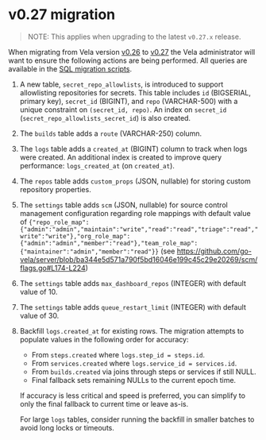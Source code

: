 # v0.27 migration

> NOTE: This applies when upgrading to the latest `v0.27.x` release.

When migrating from Vela version [v0.26](../../releases/v0.26.md) to [v0.27](../../releases/v0.27.md) the Vela
administrator will want to ensure the following actions are being performed. All queries are available in the [SQL migration scripts](./scripts/).

1. A new table, `secret_repo_allowlists`, is introduced to support allowlisting repositories for secrets. This table includes `id` (BIGSERIAL, primary key), `secret_id` (BIGINT), and `repo` (VARCHAR-500) with a unique constraint on `(secret_id, repo)`. An index on `secret_id` (`secret_repo_allowlists_secret_id`) is also created.

2. The `builds` table adds a `route` (VARCHAR-250) column.

3. The `logs` table adds a `created_at` (BIGINT) column to track when logs were created. An additional index is created to improve query performance: `logs_created_at` (on `created_at`).

4. The `repos` table adds `custom_props` (JSON, nullable) for storing custom repository properties.

5. The `settings` table adds `scm` (JSON, nullable) for source control management configuration regarding role mappings with default value of `{"repo_role_map":{"admin":"admin","maintain":"write","read":"read","triage":"read","write":"write"},"org_role_map":{"admin":"admin","member":"read"},"team_role_map":{"maintainer":"admin","member":"read"}}` (see https://github.com/go-vela/server/blob/ba344e5d571a790f5bd16046e199c45c29e20269/scm/flags.go#L174-L224)

6. The `settings` table adds `max_dashboard_repos` (INTEGER) with default value of 10.

7. The `settings` table adds `queue_restart_limit` (INTEGER) with default value of 30.

8. Backfill `logs.created_at` for existing rows. The migration attempts to populate values in the following order for accuracy:
	- From `steps.created` where `logs.step_id = steps.id`.
	- From `services.created` where `logs.service_id = services.id`.
	- From `builds.created` via joins through steps or services if still NULL.
	- Final fallback sets remaining NULLs to the current epoch time.
	
   If accuracy is less critical and speed is preferred, you can simplify to only the final fallback to current time or leave as-is.

   For large `logs` tables, consider running the backfill in smaller batches to avoid long locks or timeouts.